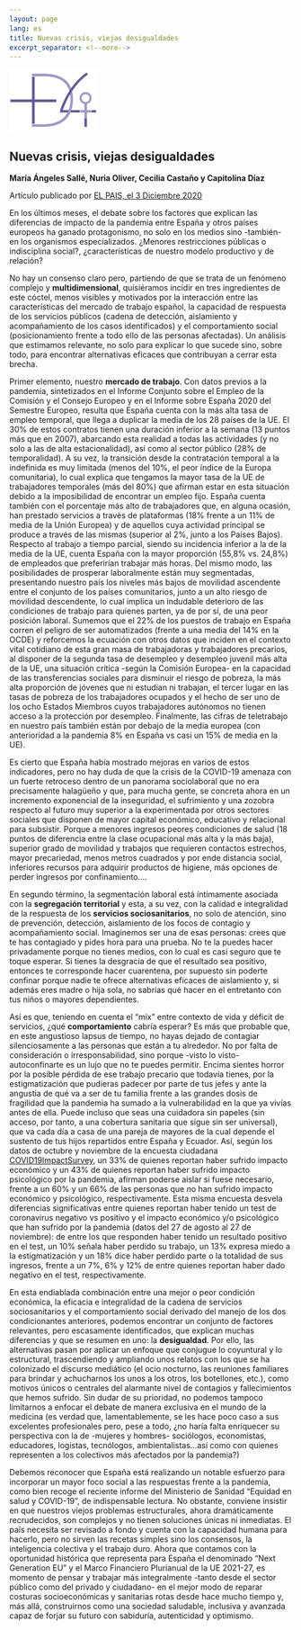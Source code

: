 ```yaml
---
layout: page
lang: es
title: Nuevas crisis, viejas desigualdades 
excerpt_separator: <!--more-->
---
```


<img src="../assets/logomasdecuatro.png" alt="logomasdecuatro" style="zoom:25%;" />

## Nuevas crisis, viejas desigualdades 

**María Ángeles Sallé, Nuria Oliver, Cecilia Castaño y Capitolina Díaz** 

Artículo publicado por [EL PAIS, el 3 Diciembre 2020](https://elpais.com/opinion/2020-12-03/nueva-crisis-viejas-desigualdades.html) 

En los últimos meses, el debate sobre los factores que explican las diferencias de impacto de la pandemia entre España y otros países europeos ha ganado protagonismo, no solo en los medios sino -también- en los organismos especializados. ¿Menores restricciones públicas o indisciplina social?, ¿características de nuestro modelo productivo y de relación?<!--more-->

No hay un consenso claro pero, partiendo de que se trata de un fenómeno complejo y **multidimensional**, quisiéramos incidir en tres ingredientes de este cóctel, menos visibles y motivados por la interacción entre las características del mercado de trabajo español, la capacidad de respuesta de los servicios públicos (cadena de detección, aislamiento y acompañamiento de los casos identificados) y el comportamiento social (posicionamiento frente a todo ello de las personas afectadas). Un análisis que estimamos relevante, no solo para explicar lo que sucede sino, sobre todo, para encontrar alternativas eficaces que contribuyan a cerrar esta brecha.

Primer elemento, nuestro **mercado de trabajo**. Con datos previos a la pandemia, sintetizados en el Informe Conjunto sobre el Empleo de la Comisión y el Consejo Europeo y en el Informe sobre España 2020 del Semestre Europeo, resulta que España cuenta con la más alta tasa de empleo temporal, que llega a duplicar la media de los 28 países de la UE. El 30% de estos contratos tienen una duración inferior a la semana (13 puntos más que en 2007), abarcando esta realidad a todas las actividades (y no solo a las de alta estacionalidad), así como al sector público (28% de temporalidad). A su vez, la transición desde la contratación temporal a la indefinida es muy limitada (menos del 10%, el peor índice de la Europa comunitaria), lo cual explica que tengamos la mayor tasa de la UE de trabajadores temporales (más del 80%) que afirman estar en esta situación debido a la imposibilidad de encontrar un empleo fijo. España cuenta también con el porcentaje más alto de trabajadores que, en alguna ocasión, han prestado servicios a través de plataformas (18% frente a un 11% de media de la Unión Europea) y de aquellos cuya actividad principal se produce a través de las mismas (superior al 2%, junto a los Países Bajos). Respecto al trabajo a tiempo parcial, siendo su incidencia inferior a la de la media de la UE, cuenta España con la mayor proporción (55,8% vs. 24,8%) de empleados que preferirían trabajar más horas. Del mismo modo, las posibilidades de prosperar laboralmente están muy segmentadas, presentando nuestro país los niveles más bajos de movilidad ascendente entre el conjunto de los países comunitarios, junto a un alto riesgo de movilidad descendente, lo cual implica un indudable deterioro de las condiciones de trabajo para quienes parten, ya de por sí, de una peor posición laboral. Sumemos que el 22% de los puestos de trabajo en España corren el peligro de ser automatizados (frente a una media del 14% en la OCDE) y reforcemos la ecuación con otros datos que inciden en el contexto vital cotidiano de esta gran masa de trabajadoras y trabajadores precarios, al disponer de la segunda tasa de desempleo y desempleo juvenil más alta de la UE, una situación crítica -según la Comisión Europea- en la capacidad de las transferencias sociales para disminuir el riesgo de pobreza, la más alta proporción de jóvenes que ni estudian ni trabajan, el tercer lugar en las tasas de pobreza de los trabajadores ocupados y el hecho de ser uno de los ocho Estados Miembros cuyos trabajadores autónomos no tienen acceso a la protección por desempleo. Finalmente, las cifras de teletrabajo en nuestro país también están por debajo de la media europea (con anterioridad a la pandemia 8% en España vs casi un 15% de media en la UE).

Es cierto que España había mostrado mejoras en varios de estos indicadores, pero no hay duda de que la crisis de la COVID-19 amenaza con un fuerte retroceso dentro de un panorama sociolaboral que no era precisamente halagüeño y que, para mucha gente, se concreta ahora en un incremento exponencial de la inseguridad, el sufrimiento y una zozobra respecto al futuro muy superior a la experimentada por otros sectores sociales que disponen de mayor capital económico, educativo y relacional para subsistir. Porque a menores ingresos peores condiciones de salud (18 puntos de diferencia entre la clase ocupacional más alta y la más baja), superior grado de movilidad y trabajos que requieren contactos estrechos, mayor precariedad, menos metros cuadrados y por ende distancia social, inferiores recursos para adquirir productos de higiene, más opciones de perder ingresos por confinamiento….

En segundo término, la segmentación laboral está íntimamente asociada con la **segregación territorial** y esta, a su vez, con la calidad e integralidad de la respuesta de los **servicios sociosanitarios**, no solo de atención, sino de prevención, detección, aislamiento de los focos de contagio y acompañamiento social. Imaginemos ser una de esas personas: crees que te has contagiado y pides hora para una prueba. No te la puedes hacer privadamente porque no tienes medios, con lo cual es casi seguro que te toque esperar. Si tienes la desgracia de que el resultado sea positivo, entonces te corresponde hacer cuarentena, por supuesto sin poderte confinar porque nadie te ofrece alternativas eficaces de aislamiento y, si además eres madre o hija sola, no sabrías qué hacer en el entretanto con tus niños o mayores dependientes.

Así es que, teniendo en cuenta el “mix” entre contexto de vida y déficit de servicios, ¿qué **comportamiento** cabría esperar? Es más que probable que, en este angustioso lapsus de tiempo, no hayas dejado de contagiar silenciosamente a las personas que están a tu alrededor. No por falta de consideración o irresponsabilidad, sino porque -visto lo visto- autoconfinarte es un lujo que no te puedes permitir. Encima sientes horror por la posible pérdida de ese trabajo precario que todavía tienes, por la estigmatización que pudieras padecer por parte de tus jefes y ante la angustia de qué va a ser de tu familia frente a las grandes dosis de fragilidad que la pandemia ha sumado a la vulnerabilidad en la que ya vivías antes de ella. Puede incluso que seas una cuidadora sin papeles (sin acceso, por tanto, a una cobertura sanitaria que sigue sin ser universal), que va cada día a casa de una pareja de mayores de la cual depende el sustento de tus hijos repartidos entre España y Ecuador. Así, según los datos de octubre y noviembre de la encuesta ciudadana [COVID19ImpactSurvey](https://ellisalicante.org/es/covid19impactsurvey), un 33% de quienes reportan haber sufrido impacto económico y un 43% de quienes reportan haber sufrido impacto psicológico por la pandemia, afirman poderse aislar si fuese necesario, frente a un 60% y un 66% de las personas que no han sufrido impacto económico y psicológico, respectivamente. Esta misma encuesta desvela diferencias significativas entre quienes reportan haber tenido un test de coronavirus negativo vs positivo y el impacto económico y/o psicológico que han sufrido por la pandemia (datos del 27 de agosto al 27 de noviembre): de entre los que responden haber tenido un resultado positivo en el test, un 10% señala haber perdido su trabajo, un 13% expresa miedo a la estigmatización y un 18% dice haber perdido parte o la totalidad de sus ingresos, frente a un 7%, 6% y 12% de entre quienes reportan haber dado negativo en el test, respectivamente.

En esta endiablada combinación entre una mejor o peor condición económica, la eficacia e integralidad de la cadena de servicios sociosanitarios y el comportamiento social derivado del manejo de los dos condicionantes anteriores, podemos encontrar un conjunto de factores relevantes, pero escasamente identificados, que explican muchas diferencias y que se resumen en uno: la **desigualdad**. Por ello, las alternativas pasan por aplicar un enfoque que conjugue lo coyuntural y lo estructural, trascendiendo y ampliando unos relatos con los que se ha colonizado el discurso mediático (el ocio nocturno, las reuniones familiares para brindar y achucharnos los unos a los otros, los botellones, etc.), como motivos únicos o centrales del alarmante nivel de contagios y fallecimientos que hemos sufrido. Sin dudar de su prioridad, no podemos tampoco limitarnos a enfocar el debate de manera exclusiva en el mundo de la medicina (es verdad que, lamentablemente, se les hace poco caso a sus excelentes profesionales pero, pese a todo, ¿no haría falta enriquecer su perspectiva con la de -mujeres y hombres- sociólogos, economistas, educadores, logistas, tecnólogos, ambientalistas…así como con quienes representen a los colectivos más afectados por la pandemia?)

Debemos reconocer que España está realizando un notable esfuerzo para incorporar un mayor foco social a las respuestas frente a la pandemia, como bien recoge el reciente informe del Ministerio de Sanidad “Equidad en salud y COVID-19”, de indispensable lectura. No obstante, conviene insistir en que nuestros viejos problemas estructurales, ahora dramáticamente recrudecidos, son complejos y no tienen soluciones únicas ni inmediatas. El país necesita ser revisado a fondo y cuenta con la capacidad humana para hacerlo, pero no sirven las recetas simples sino los consensos, la inteligencia colectiva y el trabajo duro. Ahora que contamos con la oportunidad histórica que representa para España el denominado “Next Generation EU” y el Marco Financiero Plurianual de la UE 2021-27, es momento de pensar y trabajar más integralmente -tanto desde el sector público como del privado y ciudadano- en el mejor modo de reparar costuras socioeconómicas y sanitarias rotas desde hace mucho tiempo y, más allá, construirnos como una sociedad saludable, inclusiva y avanzada capaz de forjar su futuro con sabiduría, autenticidad y optimismo.

 